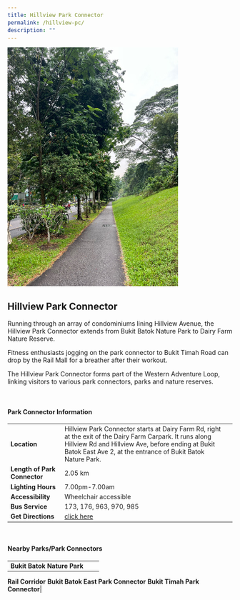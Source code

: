 ```yaml
---
title: Hillview Park Connector
permalink: /hillview-pc/
description: ""
---
```

![Hillview Park Connector](/images/hillview%20park%20connector.jpg)

## Hillview Park Connector

Running through an array of condominiums lining Hillview Avenue, the Hillview Park Connector extends from Bukit Batok Nature Park to Dairy Farm Nature Reserve.

Fitness enthusiasts jogging on the park connector to Bukit Timah Road can drop by the Rail Mall for a breather after their workout.

The Hillview Park Connector forms part of the Western Adventure Loop, linking visitors to various park connectors, parks and nature reserves.

<br>

#### Park Connector Information

|  |  |  |
| -------- | -------- | -------- |
| **Location** | Hillview Park Connector starts at Dairy Farm Rd, right at the exit of the Dairy Farm Carpark. It runs along Hillview Rd and Hillview Ave, before ending at Bukit Batok East Ave 2, at the entrance of Bukit Batok Nature Park.|
| **Length of Park Connector** | 2.05 km  |
| **Lighting Hours** | 7.00pm-7.00am |
| **Accessibility** | Wheelchair accessible|
| **Bus Service** | 173, 176, 963, 970, 985 |
| **Get Directions** | [click here](https://www.onemap.gov.sg/?lat=1.356121&amp;lng=103.7622288) |

<br>

#### Nearby Parks/Park Connectors

|   |  |  |
| -------- | -------- | -------- |
| **Bukit Batok Nature Park**
**Rail Corridor**
**Bukit Batok East Park Connector**
**Bukit Timah Park Connector**|